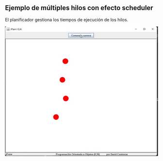 ## Ejemplo de múltiples hilos con efecto scheduler

El planificador gestiona los tiempos de ejecución de los hilos.

![Output](output.jpg)

